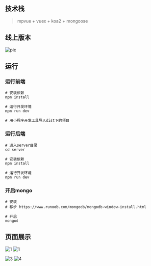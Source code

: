 ## 技术栈

> mpvue + vuex + koa2 + mongoose

## 线上版本

![pic](screenshots/pic.jpg)


## 运行

### 运行前端

```shell
# 安装依赖
npm install

# 运行开发环境
npm run dev

# 用小程序开发工具导入dist下的项目
```

### 运行后端

```shell
# 进入server目录
cd server

# 安装依赖
npm install

# 运行开发环境
npm run dev
```

### 开启mongo

```shell
# 安装 
# 移步 https://www.runoob.com/mongodb/mongodb-window-install.html

# 开启
mongod
```

## 页面展示

![1](screenshots/1.png) ![1](screenshots/2.png)



![3](screenshots/3.png) ![4](screenshots/4.png)

